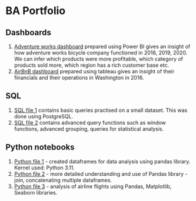 # BA Portfolio

## Dashboards
1. [Adventure works dashboard](https://github.com/suriya1136/BA/blob/main/adventure_works_postgresql.pbix) prepared using Power BI gives an insight of how adventure works bicycle company functioned in 2018, 2019, 2020. We can infer which products were more profitable, which category of products sold more, which region has a rich customer base etc.
2. [AirBnB dashboard](https://github.com/suriya1136/BA/blob/main/Youtube_tableau%201st%20project.twb) prepared using tableau gives an insight of their financials and their operations in Washington in 2016.

## SQL
1. [SQL file 1](https://github.com/suriya1136/BA/blob/main/Youtube%20practice.sql) contains basic queries practised on a small dataset. This was done using PostgreSQL.
2. [SQL file 2](https://github.com/suriya1136/BA/blob/main/Advanced%20queries.sql) contains advanced query functions such as window functions, advanced grouping, queries for statistical analysis.

## Python notebooks
1. [Python file 1](https://github.com/suriya1136/BA/blob/main/Python_df.ipynb) - created dataframes for data analysis using pandas library. Kernel used: Python 3.11.
2. [Python file 2](https://github.com/suriya1136/BA/blob/main/Pandas%20Dataframe%20YouTube.ipynb) - more detailed understanding and use of Pandas library - join, concatenating multiple dataframes.
3. [Python file 3](https://github.com/suriya1136/BA/blob/main/airline%20flight%20analysis.ipynb) - analysis of airline flights using Pandas, Matplotlib, Seaborn libraries.
